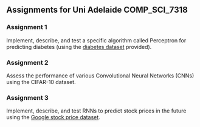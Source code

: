 ## Assignments for Uni Adelaide COMP_SCI_7318

### Assignment 1
Implement, describe, and test a specific algorithm called Perceptron for predicting diabetes (using the [diabetes dataset](https://www.kaggle.com/datasets/uciml/pima-indians-diabetes-database) provided).

### Assignment 2
Assess the performance of various Convolutional Neural Networks (CNNs) using the CIFAR-10 dataset.

### Assignment 3
Implement, describe, and test RNNs to predict stock prices in the future using the [Google stock price dataset](https://www.kaggle.com/datasets/rahulsah06/gooogle-stock-price).
